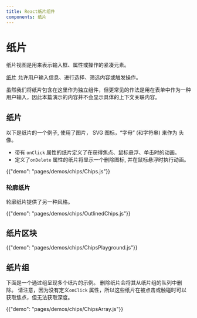 ```yaml
---
title: React纸片组件
components: 纸片
---
```

# 纸片

<p class="description">纸片视图是用来表示输入框、属性或操作的紧凑元素。</p>

[纸片](https://material.io/design/components/chips.html) 允许用户输入信息、进行选择、筛选内容或触发操作。

虽然我们将纸片包含在这里作为独立组件，但更常见的作法是用在表单中作为一种用户输入，因此本篇演示的内容并不会显示具体的上下文关联内容。

## 纸片

以下是纸片的一个例子, 使用了图片， SVG 图标，“字母” (和字符串) 来作为 头像。

- 带有 `onClick` 属性的纸片定义了在获得焦点、鼠标悬浮、单击时的动画。
- 定义了`onDelete` 属性的纸片将显示一个删除图标, 并在鼠标悬浮时执行动画。

{{"demo": "pages/demos/chips/Chips.js"}}

### 轮廓纸片

轮廓纸片提供了另一种风格。

{{"demo": "pages/demos/chips/OutlinedChips.js"}}

## 纸片区块

{{"demo": "pages/demos/chips/ChipsPlayground.js"}}

## 纸片组

下面是一个通过组呈现多个纸片的示例。 删除纸片会将其从纸片组的队列中删除。 请注意，因为没有定义`onClick` 属性，所以这些纸片在被点击或触碰时可以获取焦点，但无法获取深度。

{{"demo": "pages/demos/chips/ChipsArray.js"}}